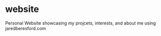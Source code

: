 # website
Personal Website showcasing my projcets, interests, and about me using jaredberesford.com
